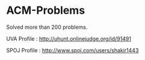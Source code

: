# ACM-Problems
Solved more than 200 problems.

UVA Profile : http://uhunt.onlinejudge.org/id/91491

SPOJ Profile : http://www.spoj.com/users/shakir1443
